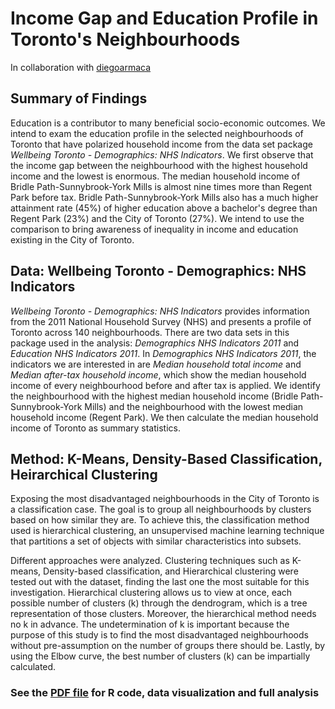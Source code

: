 # Income Gap and Education Profile in Toronto's Neighbourhoods
In collaboration with [diegoarmaca](https://github.com/diegoarmaca)

## Summary of Findings
Education is a contributor to many beneficial socio-economic outcomes. We intend to exam the education profile in the selected neighbourhoods of Toronto that have polarized household income from the data set package *Wellbeing Toronto - Demographics: NHS Indicators*. We first observe that the income gap between the neighbourhood with the highest household income and the lowest is enormous. The median household income of Bridle Path-Sunnybrook-York Mills is almost nine times more than Regent Park before tax. Bridle Path-Sunnybrook-York Mills also has a much higher attainment rate (45%) of higher education above a bachelor's degree than Regent Park (23%) and the City of Toronto (27%). We intend to use the comparison to bring awareness of inequality in income and education existing in the City of Toronto.

## Data: Wellbeing Toronto - Demographics: NHS Indicators
*Wellbeing Toronto - Demographics: NHS Indicators* provides information from the 2011 National Household Survey (NHS) and presents a profile of Toronto across 140 neighbourhoods. There are two data sets in this package used in the analysis: _Demographics NHS Indicators 2011_ and _Education NHS Indicators 2011_. In _Demographics NHS Indicators 2011_, the indicators we are interested in are *Median household total income* and *Median after-tax household income*, which show the median household income of every neighbourhood before and after tax is applied. We identify the neighbourhood with the highest median household income (Bridle Path-Sunnybrook-York Mills) and the neighbourhood with the lowest median household income (Regent Park). We then calculate the median household income of Toronto as summary statistics.

## Method: K-Means, Density-Based Classification, Heirarchical Clustering
Exposing the most disadvantaged neighbourhoods in the City of Toronto is a classification case. The goal is to group all neighbourhoods by clusters based on how similar they are. To achieve this, the classification method used is hierarchical clustering, an unsupervised machine learning technique that partitions a set of objects with similar characteristics into subsets.

Different approaches were analyzed. Clustering techniques such as K-means, Density-based classification, and Hierarchical clustering were tested out with the dataset, finding the last one the most suitable for this investigation. Hierarchical clustering allows us to view at once, each possible number of clusters (k) through the dendrogram, which is a tree representation of those clusters. Moreover, the hierarchical method needs no k in advance. The undetermination of k is important because the purpose of this study is to find the most disadvantaged neighbourhoods without pre-assumption on the number of groups there should be. Lastly, by using the Elbow curve, the best number of clusters (k) can be impartially calculated.

### See the [PDF file](neighbourhoods_clustering.pdf) for R code, data visualization and full analysis
